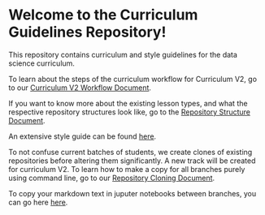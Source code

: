 # Welcome to the Curriculum Guidelines Repository!

This repository contains curriculum and style guidelines for the data science curriculum.

To learn about the steps of the curriculum workflow for Curriculum V2, go to our [Curriculum V2 Workflow Document](https://github.com/learn-co-curriculum/dsc-curriculum-guidelines/blob/master/workflow_curriculum_v2.md).

If you want to know more about the existing lesson types, and what the respective repository structures look like, go to the [Repository Structure Document](https://github.com/learn-co-curriculum/dsc-curriculum-guidelines/blob/master/lesson_repository_structure.md).

An extensive style guide can be found [here](https://github.com/learn-co-curriculum/dsc-curriculum-guidelines/blob/master/style_guide.md).

To not confuse current batches of students, we create clones of existing repositories before altering them significantly. A new track will be created for curriculum V2. To learn how to make a copy for all branches purely using command line, go to our [Repository Cloning Document](https://github.com/learn-co-curriculum/dsc-curriculum-guidelines/blob/master/cloning_repositories.md).

To copy your markdown text in juputer notebooks between branches, you can go here [here](markdown_merger.md).
